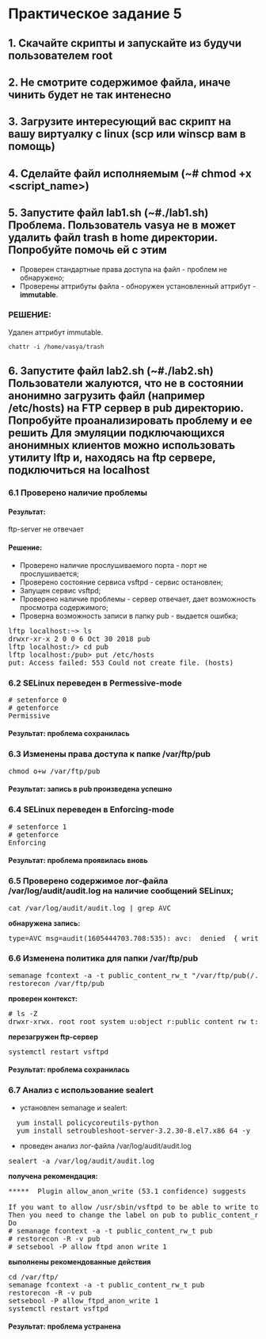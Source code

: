 # Практическое задание 5

## 1. Скачайте скрипты и запускайте из будучи пользователем root
## 2. Не смотрите содержимое файла, иначе чинить будет не так интенесно
## 3. Загрузите интересующий вас скрипт на вашу виртуалку с linux (scp или winscp вам в помощь)
## 4. Сделайте файл исполняемым (~# chmod +x <script_name>)
## 5. Запустите файл lab1.sh (~#./lab1.sh) Проблема. Пользователь vasya не в может удалить файл trash в home директории. Попробуйте помочь ей с этим

- Проверен стандартные права доступа на файл - проблем не обнаружено;
- Проверены аттрибуты файла - обноружен установленный аттрибут - **immutable**.

### РЕШЕНИЕ:

Удален аттрибут immutable.

    chattr -i /home/vasya/trash

## 6. Запустите файл lab2.sh (~#./lab2.sh) Пользователи жалуются, что не в состоянии анонимно загрузить файл (например /etc/hosts) на FTP сервер в pub директорию. Попробуйте проанализировать проблему и ее решить Для эмуляции подключающихся анонимных клиентов можно использовать утилиту lftp и, находясь на ftp сервере, подключиться на localhost

### 6.1 Проверено наличие проблемы

#### Результат:

ftp-server не отвечает

#### Решение:

- Проверено наличие прослушиваемого порта - порт не прослушивается;
- Проверено состояние сервиса vsftpd - сервис остановлен;
- Запущен сервис vsftpd;
- Проверено наличие проблемы - сервер отвечает, дает возможность просмотра содержимого;
- Проверна возможность записи в папку pub - выдается ошибка;

<pre>
lftp localhost:~> ls
drwxr-xr-x 2 0 0 6 Oct 30 2018 pub
lftp localhost:/> cd pub
lftp localhost:/pub> put /etc/hosts
put: Access failed: 553 Could not create file. (hosts)
</pre>


### 6.2 SELinux переведен в Permessive-mode

<pre>
# setenforce 0
# getenforce
Permissive
</pre>

#### Результат: проблема сохранилась

### 6.3 Изменены права доступа к папке /var/ftp/pub

<pre>
chmod o+w /var/ftp/pub
</pre>

#### Результат: запись в pub произведена успешно

### 6.4 SELinux переведен в Enforcing-mode

<pre>
# setenforce 1
# getenforce
Enforcing
</pre>

#### Результат: проблема проявилась вновь

### 6.5 Проверено содержимое лог-файла /var/log/audit/audit.log на наличие сообщений SELinux;

<pre>
cat /var/log/audit/audit.log | grep AVC
</pre>

**обнаружена запись:**

<pre>
type=AVC msg=audit(1605444703.708:535): avc:  denied  { write } for  pid=57679 comm="vsftpd" name="pub" dev="dm-0" ino=17331688 scontext=system_u:system_r:<b>ftpd_t</b>:s0-s0:c0.c1023 tcontext=system_u:object_r:<b>public_content_t</b>:s0 tclass=dir permissive=0
</pre>

### 6.6 Изменена политика для папки /var/ftp/pub

<pre>
semanage fcontext -a -t public_content_rw_t "/var/ftp/pub(/.*)?"
restorecon /var/ftp/pub
</pre>

**проверен контекст:**

<pre>
# ls -Z 
drwxr-xrwx. root root system_u:object_r:public_content_rw_t:s0 pub
</pre>

**перезагружен ftp-сервер**

<pre>
systemctl restart vsftpd
</pre>

#### Результат: проблема сохранилась

### 6.7 Анализ с использование sealert

- установлен semanage и sealert:
<pre>
  yum install policycoreutils-python
  yum install setroubleshoot-server-3.2.30-8.el7.x86_64 -y
</pre>

- проведен анализ лог-файла /var/log/audit/audit.log

<pre>
sealert -a /var/log/audit/audit.log
</pre>

**получена рекомендация:**

<pre>
*****  Plugin allow_anon_write (53.1 confidence) suggests   ******************

If you want to allow /usr/sbin/vsftpd to be able to write to shared public content
Then you need to change the label on pub to public_content_rw_t, and potentially turn on the allow_httpd_sys_script_anon_write boolean.
Do
# semanage fcontext -a -t public_content_rw_t pub
# restorecon -R -v pub
# setsebool -P allow_ftpd_anon_write 1
</pre>

**выполнены рекомендованные действия**

<pre>
cd /var/ftp/
semanage fcontext -a -t public_content_rw_t pub
restorecon -R -v pub
setsebool -P allow_ftpd_anon_write 1
systemctl restart vsftpd
</pre>

#### Результат: проблема устранена
